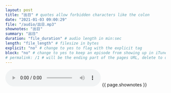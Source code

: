 ```yaml
---
layout: post
title: "出日" # quotes allow forbidden characters like the colon
date: "2021-01-03 09:00:29"
file: "/audio/出日.mp3"
shownotes: "出日"
summary: "出日"
duration: "file_duration" # audio length in min:sec
length: "file_length" # filesize in bytes
explicit: "no" # change to yes to flag with the explicit tag
block: "no" # change to yes to keep an episode from showing up in iTunes
# permalink: /1 # will be the ending part of the pages URL, delete to default to the title
---
```


<audio controls>
<source src="{{site.url}}{{site.baseurl}}{{ page.file }}" type="audio/x-mp3">
Your browser does not support the audio element.
</audio>
{{ page.shownotes }}
